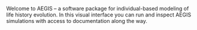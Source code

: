 Welcome to AEGIS – a software package for individual-based modeling of life history evolution.
In this visual interface you can run and inspect AEGIS simulations with access to documentation along the way.
